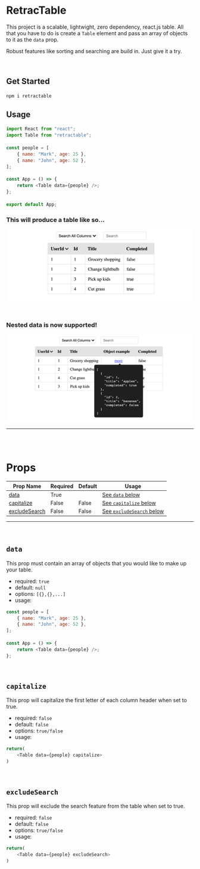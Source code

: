 # RetracTable

This project is a scalable, lightwight, zero dependency, react.js table. All that you have to do is create a `Table` element and pass an array of objects to it as the `data` prop.

Robust features like sorting and searching are build in. Just give it a try.

<br>

## Get Started

```sh
npm i retractable
```

## Usage

```js
import React from "react";
import Table from "retractable";

const people = [
    { name: "Mark", age: 25 },
    { name: "John", age: 52 },
];

const App = () => {
    return <Table data={people} />;
};

export default App;
```

### This will produce a table like so...

![Example](./public/example.png)

<br>

### Nested data is now supported!

![Example](./public/objectExample.png)

<hr>
<br>
<br>

# Props

| Prop Name                       | Required | Default | Usage                                       |
| ------------------------------- | -------- | ------- | ------------------------------------------- |
| [data](#data)                   | True     |         | [See `data` below](#data)                   |
| [capitalize](#capitalize)       | False    | False   | [See `capitalize` below](#capitalize)       |
| [excludeSearch](#excludeSearch) | False    | False   | [See `excludeSearch` below](#excludeSearch) |

<hr>
<br>

## `data`

This prop must contain an array of objects that you would like to make up your table.

-   required: `true`
-   default: `null`
-   options: `[{},{},...]`
-   usage:

```js
const people = [
    { name: "Mark", age: 25 },
    { name: "John", age: 52 },
];

const App = () => {
    return <Table data={people} />;
};
```

<br>

## `capitalize`

This prop will capitalize the first letter of each column header when set to true.

-   required: `false`
-   default: `false`
-   options: `true/false`
-   usage:

```js
return(
    <Table data={people} capitalize>
)
```

<br>

## `excludeSearch`

This prop will exclude the search feature from the table when set to true.

-   required: `false`
-   default: `false`
-   options: `true/false`
-   usage:

```js
return(
    <Table data={people} excludeSearch>
)
```

<br>
